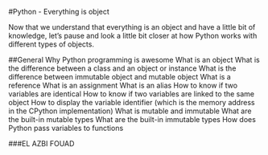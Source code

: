 #Python - Everything is object

Now that we understand that everything is an object and have a little bit of knowledge, let’s pause and look a little bit closer at how Python works with different types of objects.

##General
Why Python programming is awesome
What is an object
What is the difference between a class and an object or instance
What is the difference between immutable object and mutable object
What is a reference
What is an assignment
What is an alias
How to know if two variables are identical
How to know if two variables are linked to the same object
How to display the variable identifier (which is the memory address in the CPython implementation)
What is mutable and immutable
What are the built-in mutable types
What are the built-in immutable types
How does Python pass variables to functions

###EL AZBI FOUAD
